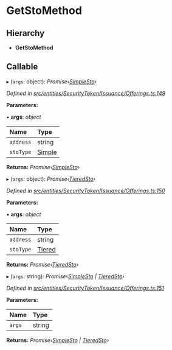 # GetStoMethod

## Hierarchy

* **GetStoMethod**

## Callable

▸ \(`args`: object\): _Promise‹_[_SimpleSto_](../classes/_entities_simplesto_.simplesto.md)_›_

_Defined in_ [_src/entities/SecurityToken/Issuance/Offerings.ts:149_](https://github.com/PolymathNetwork/polymath-sdk/blob/550676f/src/entities/SecurityToken/Issuance/Offerings.ts#L149)

**Parameters:**

▪ **args**: _object_

| Name | Type |
| :--- | :--- |
| `address` | string |
| `stoType` | [Simple](../enums/_types_index_.stotype.md#simple) |

**Returns:** _Promise‹_[_SimpleSto_](../classes/_entities_simplesto_.simplesto.md)_›_

▸ \(`args`: object\): _Promise‹_[_TieredSto_](../classes/_entities_tieredsto_.tieredsto.md)_›_

_Defined in_ [_src/entities/SecurityToken/Issuance/Offerings.ts:150_](https://github.com/PolymathNetwork/polymath-sdk/blob/550676f/src/entities/SecurityToken/Issuance/Offerings.ts#L150)

**Parameters:**

▪ **args**: _object_

| Name | Type |
| :--- | :--- |
| `address` | string |
| `stoType` | [Tiered](../enums/_types_index_.stotype.md#tiered) |

**Returns:** _Promise‹_[_TieredSto_](../classes/_entities_tieredsto_.tieredsto.md)_›_

▸ \(`args`: string\): _Promise‹_[_SimpleSto_](../classes/_entities_simplesto_.simplesto.md) _\|_ [_TieredSto_](../classes/_entities_tieredsto_.tieredsto.md)_›_

_Defined in_ [_src/entities/SecurityToken/Issuance/Offerings.ts:151_](https://github.com/PolymathNetwork/polymath-sdk/blob/550676f/src/entities/SecurityToken/Issuance/Offerings.ts#L151)

**Parameters:**

| Name | Type |
| :--- | :--- |
| `args` | string |

**Returns:** _Promise‹_[_SimpleSto_](../classes/_entities_simplesto_.simplesto.md) _\|_ [_TieredSto_](../classes/_entities_tieredsto_.tieredsto.md)_›_

